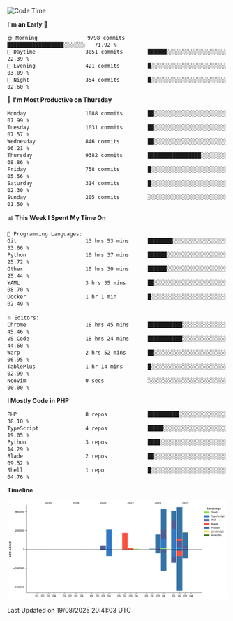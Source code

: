 <!--START_SECTION:waka-->
![Code Time](http://img.shields.io/badge/Code%20Time-4%2C023%20hrs%2045%20mins-blue)

**I'm an Early 🐤** 

```text
🌞 Morning                9798 commits        ██████████████████░░░░░░░   71.92 % 
🌆 Daytime                3051 commits        ██████░░░░░░░░░░░░░░░░░░░   22.39 % 
🌃 Evening                421 commits         █░░░░░░░░░░░░░░░░░░░░░░░░   03.09 % 
🌙 Night                  354 commits         █░░░░░░░░░░░░░░░░░░░░░░░░   02.60 % 
```
📅 **I'm Most Productive on Thursday** 

```text
Monday                   1088 commits        ██░░░░░░░░░░░░░░░░░░░░░░░   07.99 % 
Tuesday                  1031 commits        ██░░░░░░░░░░░░░░░░░░░░░░░   07.57 % 
Wednesday                846 commits         ██░░░░░░░░░░░░░░░░░░░░░░░   06.21 % 
Thursday                 9382 commits        █████████████████░░░░░░░░   68.86 % 
Friday                   758 commits         █░░░░░░░░░░░░░░░░░░░░░░░░   05.56 % 
Saturday                 314 commits         █░░░░░░░░░░░░░░░░░░░░░░░░   02.30 % 
Sunday                   205 commits         ░░░░░░░░░░░░░░░░░░░░░░░░░   01.50 % 
```


📊 **This Week I Spent My Time On** 

```text
💬 Programming Languages: 
Git                      13 hrs 53 mins      ████████░░░░░░░░░░░░░░░░░   33.66 % 
Python                   10 hrs 37 mins      ██████░░░░░░░░░░░░░░░░░░░   25.72 % 
Other                    10 hrs 30 mins      ██████░░░░░░░░░░░░░░░░░░░   25.44 % 
YAML                     3 hrs 35 mins       ██░░░░░░░░░░░░░░░░░░░░░░░   08.70 % 
Docker                   1 hr 1 min          █░░░░░░░░░░░░░░░░░░░░░░░░   02.49 % 

🔥 Editors: 
Chrome                   18 hrs 45 mins      ███████████░░░░░░░░░░░░░░   45.46 % 
VS Code                  18 hrs 24 mins      ███████████░░░░░░░░░░░░░░   44.60 % 
Warp                     2 hrs 52 mins       ██░░░░░░░░░░░░░░░░░░░░░░░   06.95 % 
TablePlus                1 hr 14 mins        █░░░░░░░░░░░░░░░░░░░░░░░░   02.99 % 
Neovim                   0 secs              ░░░░░░░░░░░░░░░░░░░░░░░░░   00.00 % 
```

**I Mostly Code in PHP** 

```text
PHP                      8 repos             ██████████░░░░░░░░░░░░░░░   38.10 % 
TypeScript               4 repos             █████░░░░░░░░░░░░░░░░░░░░   19.05 % 
Python                   3 repos             ████░░░░░░░░░░░░░░░░░░░░░   14.29 % 
Blade                    2 repos             ██░░░░░░░░░░░░░░░░░░░░░░░   09.52 % 
Shell                    1 repo              █░░░░░░░░░░░░░░░░░░░░░░░░   04.76 % 
```



**Timeline**

![Lines of Code chart](https://raw.githubusercontent.com/abrahamgreyson/abrahamgreyson/main/assets/bar_graph.png)


 Last Updated on 19/08/2025 20:41:03 UTC
<!--END_SECTION:waka-->

